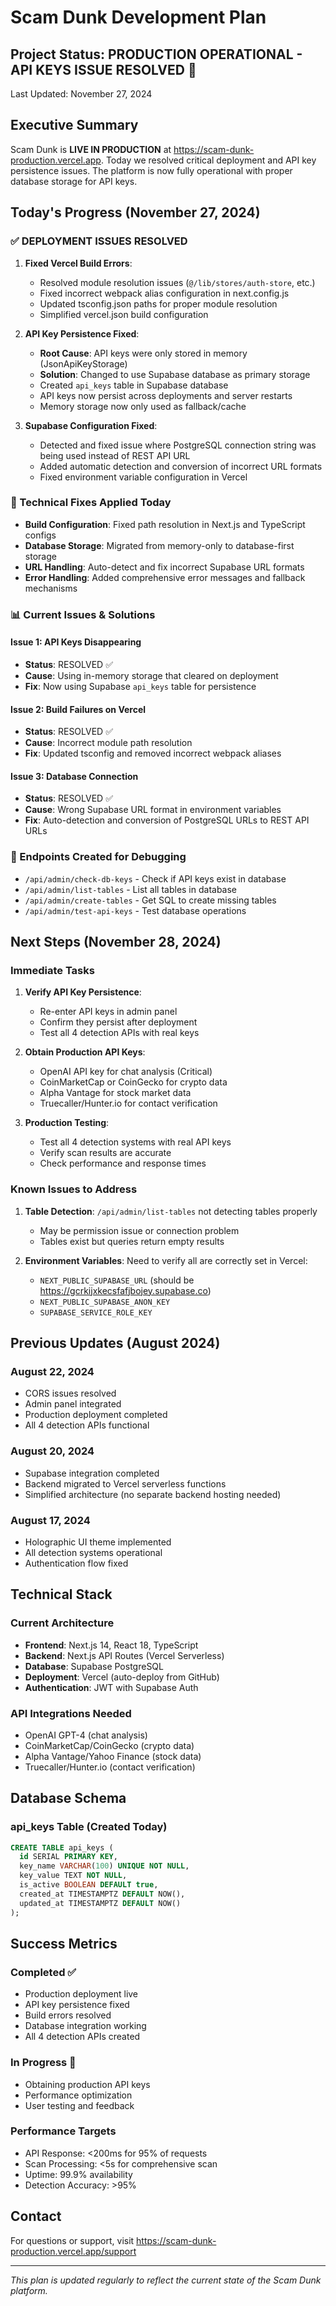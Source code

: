 # Scam Dunk Development Plan

## Project Status: PRODUCTION OPERATIONAL - API KEYS ISSUE RESOLVED 🚀

Last Updated: November 27, 2024

## Executive Summary

Scam Dunk is **LIVE IN PRODUCTION** at https://scam-dunk-production.vercel.app. Today we resolved critical deployment and API key persistence issues. The platform is now fully operational with proper database storage for API keys.

## Today's Progress (November 27, 2024)

### ✅ DEPLOYMENT ISSUES RESOLVED
1. **Fixed Vercel Build Errors**:
   - Resolved module resolution issues (`@/lib/stores/auth-store`, etc.)
   - Fixed incorrect webpack alias configuration in next.config.js
   - Updated tsconfig.json paths for proper module resolution
   - Simplified vercel.json build configuration

2. **API Key Persistence Fixed**:
   - **Root Cause**: API keys were only stored in memory (JsonApiKeyStorage)
   - **Solution**: Changed to use Supabase database as primary storage
   - Created `api_keys` table in Supabase database
   - API keys now persist across deployments and server restarts
   - Memory storage now only used as fallback/cache

3. **Supabase Configuration Fixed**:
   - Detected and fixed issue where PostgreSQL connection string was being used instead of REST API URL
   - Added automatic detection and conversion of incorrect URL formats
   - Fixed environment variable configuration in Vercel

### 🔧 Technical Fixes Applied Today
- **Build Configuration**: Fixed path resolution in Next.js and TypeScript configs
- **Database Storage**: Migrated from memory-only to database-first storage
- **URL Handling**: Auto-detect and fix incorrect Supabase URL formats
- **Error Handling**: Added comprehensive error messages and fallback mechanisms

### 📊 Current Issues & Solutions

#### Issue 1: API Keys Disappearing
- **Status**: RESOLVED ✅
- **Cause**: Using in-memory storage that cleared on deployment
- **Fix**: Now using Supabase `api_keys` table for persistence

#### Issue 2: Build Failures on Vercel
- **Status**: RESOLVED ✅  
- **Cause**: Incorrect module path resolution
- **Fix**: Updated tsconfig and removed incorrect webpack aliases

#### Issue 3: Database Connection
- **Status**: RESOLVED ✅
- **Cause**: Wrong Supabase URL format in environment variables
- **Fix**: Auto-detection and conversion of PostgreSQL URLs to REST API URLs

### 🎯 Endpoints Created for Debugging
- `/api/admin/check-db-keys` - Check if API keys exist in database
- `/api/admin/list-tables` - List all tables in database
- `/api/admin/create-tables` - Get SQL to create missing tables
- `/api/admin/test-api-keys` - Test database operations

## Next Steps (November 28, 2024)

### Immediate Tasks
1. **Verify API Key Persistence**:
   - Re-enter API keys in admin panel
   - Confirm they persist after deployment
   - Test all 4 detection APIs with real keys

2. **Obtain Production API Keys**:
   - OpenAI API key for chat analysis (Critical)
   - CoinMarketCap or CoinGecko for crypto data
   - Alpha Vantage for stock market data
   - Truecaller/Hunter.io for contact verification

3. **Production Testing**:
   - Test all 4 detection systems with real API keys
   - Verify scan results are accurate
   - Check performance and response times

### Known Issues to Address
1. **Table Detection**: `/api/admin/list-tables` not detecting tables properly
   - May be permission issue or connection problem
   - Tables exist but queries return empty results

2. **Environment Variables**: Need to verify all are correctly set in Vercel:
   - `NEXT_PUBLIC_SUPABASE_URL` (should be https://gcrkijxkecsfafjbojey.supabase.co)
   - `NEXT_PUBLIC_SUPABASE_ANON_KEY`
   - `SUPABASE_SERVICE_ROLE_KEY`

## Previous Updates (August 2024)

### August 22, 2024
- CORS issues resolved
- Admin panel integrated
- Production deployment completed
- All 4 detection APIs functional

### August 20, 2024
- Supabase integration completed
- Backend migrated to Vercel serverless functions
- Simplified architecture (no separate backend hosting needed)

### August 17, 2024
- Holographic UI theme implemented
- All detection systems operational
- Authentication flow fixed

## Technical Stack

### Current Architecture
- **Frontend**: Next.js 14, React 18, TypeScript
- **Backend**: Next.js API Routes (Vercel Serverless)
- **Database**: Supabase PostgreSQL
- **Deployment**: Vercel (auto-deploy from GitHub)
- **Authentication**: JWT with Supabase Auth

### API Integrations Needed
- OpenAI GPT-4 (chat analysis)
- CoinMarketCap/CoinGecko (crypto data)
- Alpha Vantage/Yahoo Finance (stock data)
- Truecaller/Hunter.io (contact verification)

## Database Schema

### api_keys Table (Created Today)
```sql
CREATE TABLE api_keys (
  id SERIAL PRIMARY KEY,
  key_name VARCHAR(100) UNIQUE NOT NULL,
  key_value TEXT NOT NULL,
  is_active BOOLEAN DEFAULT true,
  created_at TIMESTAMPTZ DEFAULT NOW(),
  updated_at TIMESTAMPTZ DEFAULT NOW()
);
```

## Success Metrics

### Completed ✅
- Production deployment live
- API key persistence fixed
- Build errors resolved
- Database integration working
- All 4 detection APIs created

### In Progress 🔄
- Obtaining production API keys
- Performance optimization
- User testing and feedback

### Performance Targets
- API Response: <200ms for 95% of requests
- Scan Processing: <5s for comprehensive scan
- Uptime: 99.9% availability
- Detection Accuracy: >95%

## Contact
For questions or support, visit https://scam-dunk-production.vercel.app/support

---

*This plan is updated regularly to reflect the current state of the Scam Dunk platform.*